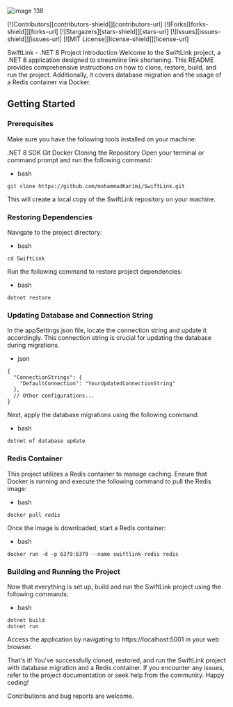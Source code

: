 ![image 138](https://github.com/mohammadKarimi/SwiftLink/assets/5300102/9720e942-4853-4f7f-a426-f0f7a9fefeca) 


[![Contributors][contributors-shield]][contributors-url]
[![Forks][forks-shield]][forks-url]
[![Stargazers][stars-shield]][stars-url]
[![Issues][issues-shield]][issues-url]
[![MIT License][license-shield]][license-url]


SwiftLink - .NET 8 Project
Introduction
Welcome to the SwiftLink project, a .NET 8 application designed to streamline link shortening. This README provides comprehensive instructions on how to clone, restore, build, and run the project. Additionally, it covers database migration and the usage of a Redis container via Docker.

## Getting Started

### Prerequisites
Make sure you have the following tools installed on your machine:

.NET 8 SDK
Git
Docker
Cloning the Repository
Open your terminal or command prompt and run the following command:

* bash
```
git clone https://github.com/mohammadKarimi/SwiftLink.git
```

This will create a local copy of the SwiftLink repository on your machine.

### Restoring Dependencies
Navigate to the project directory:

* bash
```
cd SwiftLink
```

Run the following command to restore project dependencies:

* bash
```
dotnet restore
```

### Updating Database and Connection String
In the appSettings.json file, locate the connection string and update it accordingly. This connection string is crucial for updating the database during migrations.

* json
```
{
  "ConnectionStrings": {
    "DefaultConnection": "YourUpdatedConnectionString"
  },
  // Other configurations...
}
```

Next, apply the database migrations using the following command:

* bash
```
dotnet ef database update
```

### Redis Container
This project utilizes a Redis container to manage caching. Ensure that Docker is running and execute the following command to pull the Redis image:

* bash
```
docker pull redis
```

Once the image is downloaded, start a Redis container:

* bash
```
docker run -d -p 6379:6379 --name swiftlink-redis redis
```

### Building and Running the Project
Now that everything is set up, build and run the SwiftLink project using the following commands:

* bash

```
dotnet build
dotnet run
```

Access the application by navigating to https://localhost:5001 in your web browser.

That's it! You've successfully cloned, restored, and run the SwiftLink project with database migration and a Redis container. If you encounter any issues, refer to the project documentation or seek help from the community. Happy coding!

Contributions and bug reports are welcome.

